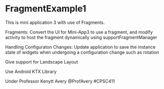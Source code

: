 # FragmentExample1
This is mini application 3 with use of Fragments.

Fragments:
  Convert the UI for Mini-App3 to use a fragment, and modify activity to host the fragment dynamically using supportFragmentManager
  
Handling Configuraton Changes:
  Update application to save the instance state of widgets when undergoing a configuration change such as rotation
  
Give support for Landscape Layout

Use Android KTX Library

Under Professor Kenytt Avery @ProfAvery #CPSC411
  
